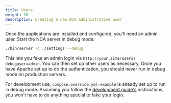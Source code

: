 ```yaml
---
title: Users
weight: 30
description: Creating a new NCA administrative user
---
```


Once the applications are installed and configured, you'll need an admin user.
Start the NCA server in debug mode:

```bash
./bin/server -c ./settings --debug
```

This lets you fake an admin login via `http://your.site/users?debuguser=admin`.
You can then set up other users as necessary. Once you have Apache set up to
do the authentication, you should never run in debug mode on production servers.

For development use, `compose.override.yml-example` is already set up to run in
debug mode. Assuming you follow the [development guide's][dev-guide]
instructions, you won't have to do anything special to fake your login.

[dev-guide]: <{{% ref "/contributing/dev-guide" %}}>
